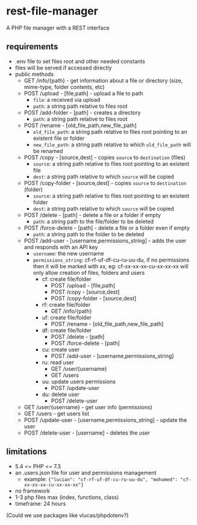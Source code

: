 # rest-file-manager

A PHP file manager with a REST interface

## requirements

* .env file to set files root and other needed constants
* files will be served if accessed directly
* public methods
    * GET /info/{path} - get information about a file or directory (size, mime-type, folder contents, etc)
    * POST /upload - [file,path] - upload a file to path
        * `file`: a received via upload
        * `path`: a string path relative to files root
    * POST /add-folder - [path] - creates a directory
        * `path`: a string path relative to files root
    * POST /rename - [old_file_path,new_file_path]
        * `old_file_path`: a string path relative to files root pointing to an existent file or folder
        * `new_file_path`: a string path relative to which `old_file_path` will be renamed
    * POST /copy - [source,dest] - copies `source` to `destination` (files)
        * `source`: a string path relative to files root pointing to an existent file
        * `dest`: a string path relative to which `source` will be copied
    * POST /copy-folder - [source,dest] - copies `source` to `destination` (folder)
        * `source`: a string path relative to files root pointing to an existent folder
        * `dest`: a string path relative to which `source` will be copied
    * POST /delete - [path] - delete a file or a folder if empty
        * `path`: a string path to the file/folder to be deleted
    * POST /force-delete - [path] - delete a file or a folder even if empty
        * `path`: a string path to the folder to be deleted
    * POST /add-user - [username,permissions_string] - adds the user and responds with an API key
        * `username`: the new username
        * `permissions_string`: cf-rf-uf-df-cu-ru-uu-du, if no permissions then it will be marked with xx, eg: cf-xx-xx-xx-cu-xx-xx-xx will only allow creation of files, folders and users
            * cf: create file/folder
                * POST /upload - [file,path]
                * POST /copy - [source,dest]
                * POST /copy-folder - [source,dest]
            * rf: create file/folder
                * GET /info/{path}
            * uf: create file/folder
                * POST /rename - [old_file_path,new_file_path]
            * df: create file/folder
                * POST /delete - [path]
                * POST /force-delete - [path]
            * cu: create user
                * POST /add-user - [username,permissions_string]
            * ru: read user
                * GET /user/{username}
                * GET /users
            * uu: update users permissions
                * POST /update-user
            * du: delete user
                * POST /delete-user
    * GET /user/{username} - get user info (permissions)
    * GET /users - get users list
    * POST /update-user - [username,permissions_string] - update the user
    * POST /delete-user - [username] - deletes the user
    
## limitations

* 5.4 <= PHP <= 7.3
* an .users.json file for user and permissions management
    * example: `{"lucian": "cf-rf-uf-df-cu-ru-uu-du", "mohamed": "cf-xx-xx-xx-cu-xx-xx-xx"}`
* no framework
* 1-3 php files max (index, functions, class)
* timeframe: 24 hours

(Could we use packages like vlucas/phpdotenv?)

